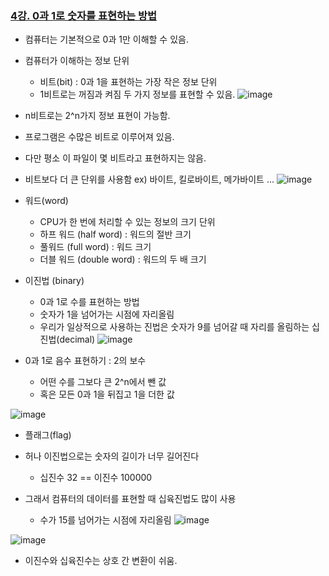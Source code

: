 ### [4강. 0과 1로 숫자를 표현하는 방법](https://www.youtube.com/watch?v=peg8c6Gn-zc)

- 컴퓨터는 기본적으로 0과 1만 이해할 수 있음.
- 컴퓨터가 이해하는 정보 단위
  - 비트(bit) : 0과 1을 표현하는 가장 작은 정보 단위
  - 1비트로는 꺼짐과 켜짐 두 가지 정보를 표현할 수 있음.
![image](https://github.com/andongmin94/computer-science/assets/110483588/84c102c9-c4ef-4946-88d1-0aa851eff63d)

- n비트로는 2^n가지 정보 표현이 가능함.
- 프로그램은 수많은 비트로 이루어져 있음.
- 다만 평소 이 파일이 몇 비트라고 표현하지는 않음.
- 비트보다 더 큰 단위를 사용함 ex) 바이트, 킬로바이트, 메가바이트 ...
![image](https://github.com/andongmin94/computer-science/assets/110483588/00b0c44a-b140-4ddf-b24e-c80e8c5124ac)

- 워드(word)
  - CPU가 한 번에 처리할 수 있는 정보의 크기 단위
  - 하프 워드 (half word) : 워드의 절반 크기
  - 풀워드 (full word) : 워드 크기
  - 더블 워드 (double word) : 워드의 두 배 크기 

- 이진법 (binary)
  - 0과 1로 수를 표현하는 방법
  - 숫자가 1을 넘어가는 시점에 자리올림
  - 우리가 일상적으로 사용하는 진법은 숫자가 9를 넘어갈 때 자리를 올림하는 십진법(decimal)
![image](https://github.com/andongmin94/computer-science/assets/110483588/c9a0e1a7-860e-4799-8cda-ae0868e4fe5a)

- 0과 1로 음수 표현하기 : 2의 보수
  - 어떤 수를 그보다 큰 2^n에서 뺀 값
  - 혹은 모든 0과 1을 뒤집고 1을 더한 값

![image](https://github.com/andongmin94/computer-science/assets/110483588/6f3a17d3-d72e-48e8-b9cb-79f72a14276e)
- 플래그(flag)

- 허나 이진법으로는 숫자의 길이가 너무 길어진다
  - 십진수 32 == 이진수 100000
- 그래서 컴퓨터의 데이터를 표현할 때 십육진법도 많이 사용
  - 수가 15를 넘어가는 시점에 자리올림
![image](https://github.com/andongmin94/computer-science/assets/110483588/408f021f-901a-4b9f-b127-a9e9c9daa2da)

![image](https://github.com/andongmin94/computer-science/assets/110483588/1c5376a4-2494-4a54-b367-b4ee315d5f95)

- 이진수와 십육진수는 상호 간 변환이 쉬움.
